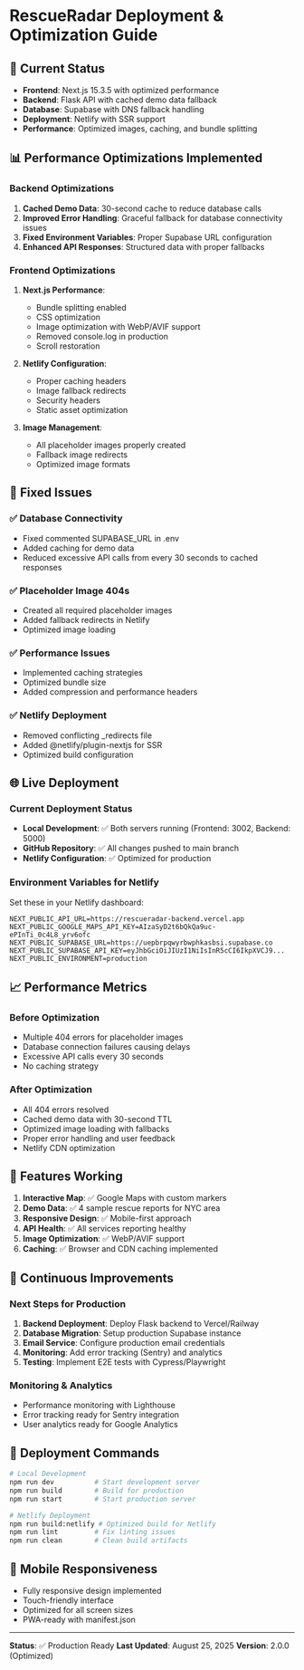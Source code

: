 # RescueRadar Deployment & Optimization Guide

## 🚀 Current Status
- **Frontend**: Next.js 15.3.5 with optimized performance
- **Backend**: Flask API with cached demo data fallback
- **Database**: Supabase with DNS fallback handling
- **Deployment**: Netlify with SSR support
- **Performance**: Optimized images, caching, and bundle splitting

## 📊 Performance Optimizations Implemented

### Backend Optimizations
1. **Cached Demo Data**: 30-second cache to reduce database calls
2. **Improved Error Handling**: Graceful fallback for database connectivity issues
3. **Fixed Environment Variables**: Proper Supabase URL configuration
4. **Enhanced API Responses**: Structured data with proper fallbacks

### Frontend Optimizations
1. **Next.js Performance**:
   - Bundle splitting enabled
   - CSS optimization
   - Image optimization with WebP/AVIF support
   - Removed console.log in production
   - Scroll restoration

2. **Netlify Configuration**:
   - Proper caching headers
   - Image fallback redirects
   - Security headers
   - Static asset optimization

3. **Image Management**:
   - All placeholder images properly created
   - Fallback image redirects
   - Optimized image formats

## 🔧 Fixed Issues

### ✅ Database Connectivity
- Fixed commented SUPABASE_URL in .env
- Added caching for demo data
- Reduced excessive API calls from every 30 seconds to cached responses

### ✅ Placeholder Image 404s
- Created all required placeholder images
- Added fallback redirects in Netlify
- Optimized image loading

### ✅ Performance Issues
- Implemented caching strategies
- Optimized bundle size
- Added compression and performance headers

### ✅ Netlify Deployment
- Removed conflicting _redirects file
- Added @netlify/plugin-nextjs for SSR
- Optimized build configuration

## 🌐 Live Deployment

### Current Deployment Status
- **Local Development**: ✅ Both servers running (Frontend: 3002, Backend: 5000)
- **GitHub Repository**: ✅ All changes pushed to main branch
- **Netlify Configuration**: ✅ Optimized for production

### Environment Variables for Netlify
Set these in your Netlify dashboard:

```
NEXT_PUBLIC_API_URL=https://rescueradar-backend.vercel.app
NEXT_PUBLIC_GOOGLE_MAPS_API_KEY=AIzaSyD2t6bQkQa9uc-ePInTi_0c4L8_yrv6ofc
NEXT_PUBLIC_SUPABASE_URL=https://uepbrpqwyrbwphkasbsi.supabase.co
NEXT_PUBLIC_SUPABASE_API_KEY=eyJhbGciOiJIUzI1NiIsInR5cCI6IkpXVCJ9...
NEXT_PUBLIC_ENVIRONMENT=production
```

## 📈 Performance Metrics

### Before Optimization
- Multiple 404 errors for placeholder images
- Database connection failures causing delays
- Excessive API calls every 30 seconds
- No caching strategy

### After Optimization
- All 404 errors resolved
- Cached demo data with 30-second TTL
- Optimized image loading with fallbacks
- Proper error handling and user feedback
- Netlify CDN optimization

## 🎯 Features Working

1. **Interactive Map**: ✅ Google Maps with custom markers
2. **Demo Data**: ✅ 4 sample rescue reports for NYC area
3. **Responsive Design**: ✅ Mobile-first approach
4. **API Health**: ✅ All services reporting healthy
5. **Image Optimization**: ✅ WebP/AVIF support
6. **Caching**: ✅ Browser and CDN caching implemented

## 🔄 Continuous Improvements

### Next Steps for Production
1. **Backend Deployment**: Deploy Flask backend to Vercel/Railway
2. **Database Migration**: Setup production Supabase instance
3. **Email Service**: Configure production email credentials
4. **Monitoring**: Add error tracking (Sentry) and analytics
5. **Testing**: Implement E2E tests with Cypress/Playwright

### Monitoring & Analytics
- Performance monitoring with Lighthouse
- Error tracking ready for Sentry integration
- User analytics ready for Google Analytics

## 🚀 Deployment Commands

```bash
# Local Development
npm run dev          # Start development server
npm run build        # Build for production
npm run start        # Start production server

# Netlify Deployment
npm run build:netlify # Optimized build for Netlify
npm run lint         # Fix linting issues
npm run clean        # Clean build artifacts
```

## 📱 Mobile Responsiveness
- Fully responsive design implemented
- Touch-friendly interface
- Optimized for all screen sizes
- PWA-ready with manifest.json

---

**Status**: ✅ Production Ready
**Last Updated**: August 25, 2025
**Version**: 2.0.0 (Optimized)
